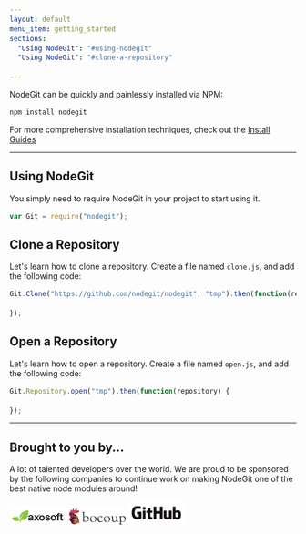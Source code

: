 ```yaml
---
layout: default
menu_item: getting_started
sections:
  "Using NodeGit": "#using-nodegit"
  "Using NodeGit": "#clone-a-repository"

---
```


NodeGit can be quickly and painlessly installed via NPM:

``` bash
npm install nodegit
```

For more comprehensive installation techniques, check out the [Install Guides](
/guides/install
)

* * *

## <a name="using-nodegit"></a>Using NodeGit

You simply need to require NodeGit in your project to start using it.

``` javascript
var Git = require("nodegit");
```

## <a name="clone-a-repository"></a>Clone a Repository

Let's learn how to clone a repository. Create a file named `clone.js`,
and add the following code:

``` javascript
Git.Clone("https://github.com/nodegit/nodegit", "tmp").then(function(repository) {

});
```

## <a name="open-a-repository"></a>Open a Repository

Let's learn how to open a repository. Create a file named `open.js`,
and add the following code:

``` javascript
Git.Repository.open("tmp").then(function(repository) {

});
```

* * *

## <a name="brought-to-you-by"></a>Brought to you by...

A lot of talented developers over the world.  We are proud to be sponsored by
the following companies to continue work on making NodeGit one of the best
native node modules around!

<img width=100 src="/img/Axosoft-Logo-Revision_crop.png">
<img width=100 src="/img/bocoup-horizontal-100.png">
<img width=100 src="/img/GitHub_Logo.png">

